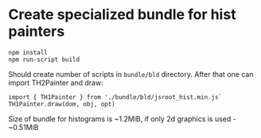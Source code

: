 # Create specialized bundle for hist painters

    npm install
    npm run-script build

Should create number of scripts in `bundle/bld` directory.
After that one can import TH2Painter and draw:

    import { TH1Painter } from './bundle/bld/jsroot_hist.min.js`
    TH1Painter.draw(dom, obj, opt)

Size of bundle for histograms is ~1.2MiB,
if only 2d graphics is used - ~0.51MiB
